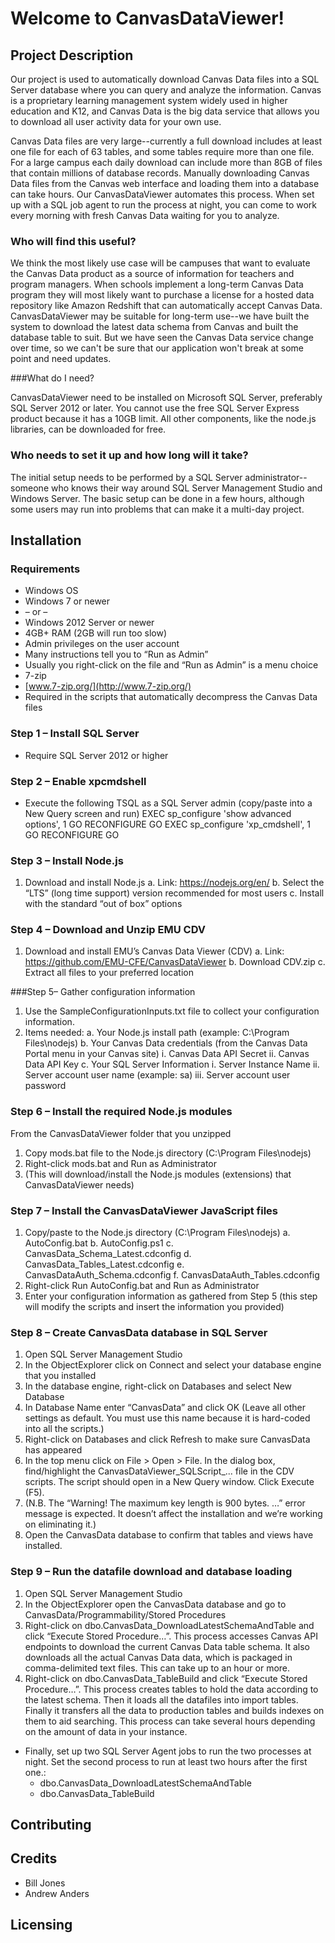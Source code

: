 # Welcome to CanvasDataViewer!

## Project Description

Our project is used to automatically download Canvas Data files into a SQL Server database where you can query and analyze the information.  Canvas is a proprietary learning management system widely used in higher education and K12, and Canvas Data is the big data service that allows you to download all user activity data for your own use.  

Canvas Data files are very large--currently a full download includes at least one file for each of 63 tables, and some tables require more than one file.  For a large campus each daily download can include more than 8GB of files that contain millions of database records.  Manually downloading Canvas Data files from the Canvas web interface and loading them into a database can take hours.  Our CanvasDataViewer automates this process.  When set up with a SQL job agent to run the process at night, you can come to work every morning with fresh Canvas Data waiting for you to analyze.

### Who will find this useful?  

We think the most likely use case will be campuses that want to evaluate the Canvas Data product as a source of information for teachers and program managers.  When schools implement a long-term Canvas Data program they will most likely want to purchase a license for a hosted data repository like Amazon Redshift that can automatically accept Canvas Data.  
CanvasDataViewer may be suitable for long-term use--we have built the system to download the latest data schema from Canvas and built the database table to suit.  But we have seen the Canvas Data service change over time, so we can't be sure that our application won't break at some point and need updates.

###What do I need?

CanvasDataViewer need to be installed on Microsoft SQL Server, preferably SQL Server 2012 or later.  You cannot use the free SQL Server Express product because it has a 10GB limit.  All other components, like the node.js libraries, can be downloaded for free.

### Who needs to set it up and how long will it take?

The initial setup needs to be performed by a SQL Server administrator--someone who knows their way around SQL Server Management Studio and Windows Server.  The basic setup can be done in a few hours, although some users may run into problems that can make it a multi-day project.

## Installation

### Requirements

*	Windows OS 
   *	Windows 7 or newer 
   *	–  or  –   
   *	Windows 2012 Server or newer
   *	4GB+ RAM (2GB will run too slow)
*	Admin privileges on the user account
   *	Many instructions tell you to “Run as Admin”
   *	Usually you right-click on the file and “Run as Admin” is a menu choice
*	7-zip
   * [www.7-zip.org/](http://www.7-zip.org/)
   *	Required in the scripts that automatically decompress the Canvas Data files
  
### Step 1 – Install SQL Server

*	Require SQL Server 2012 or higher

### Step 2 – Enable xpcmdshell

*	Execute the following TSQL as a SQL Server admin (copy/paste into a New Query screen and run)
EXEC sp_configure 'show advanced options', 1
GO
RECONFIGURE
GO
EXEC sp_configure 'xp_cmdshell', 1
GO
RECONFIGURE
GO

### Step 3 – Install Node.js

1.	Download and install Node.js
    a.	Link: https://nodejs.org/en/
    b.	Select the “LTS” (long time support) version recommended for most users
    c.	Install with the standard “out of box” options

### Step 4 – Download and Unzip EMU CDV

1.	Download and install EMU’s Canvas Data Viewer (CDV)
    a.	Link: https://github.com/EMU-CFE/CanvasDataViewer
    b.	Download CDV.zip
    c.	Extract all files to your preferred location
  
###Step 5– Gather configuration information

1.	Use the SampleConfigurationInputs.txt file to collect your configuration information.  
2.	Items needed:
   a.	Your Node.js install path (example: C:\Program Files\nodejs)
   b.	Your Canvas Data credentials (from the Canvas Data Portal menu in your Canvas site)
      i. Canvas Data API Secret
      ii. Canvas Data API Key
   c.	Your SQL Server Information
      i. Server Instance Name
      ii. Server account user name (example: sa)
      iii. Server account user password
    
### Step 6 – Install the required Node.js modules
From the CanvasDataViewer folder that you unzipped 

1.	Copy mods.bat file to the Node.js directory (C:\Program Files\nodejs)
2.	Right-click mods.bat and Run as Administrator
3.	(This will download/install the Node.js modules (extensions) that CanvasDataViewer needs)

### Step 7 – Install the CanvasDataViewer JavaScript files
1.	Copy/paste to the Node.js directory (C:\Program Files\nodejs) 
    a.	AutoConfig.bat
    b.	AutoConfig.ps1
    c.	CanvasData_Schema_Latest.cdconfig
    d.	CanvasData_Tables_Latest.cdconfig
    e.	CanvasDataAuth_Schema.cdconfig
    f.	CanvasDataAuth_Tables.cdconfig 
2.	Right-click Run AutoConfig.bat and Run as Administrator
3.	Enter your configuration information as gathered from Step 5 (this step will modify the scripts and insert the information you provided)

### Step 8 – Create CanvasData database in SQL Server

1.	Open SQL Server Management Studio
2.	In the ObjectExplorer click on Connect and select your database engine that you installed
3.	In the database engine, right-click on Databases and select New Database
4.	In Database Name enter “CanvasData” and click OK (Leave all other settings as default. You must use this name because it is hard-coded into all the scripts.)
5.	Right-click on Databases and click Refresh to make sure CanvasData has appeared
6.	In the top menu click on File > Open > File.  In the dialog box, find/highlight the CanvasDataViewer_SQLScript_... file in the CDV scripts. The script should open in a New Query window.  Click Execute (F5).
7.	(N.B. The “Warning! The maximum key length is 900 bytes. …” error message is expected.  It doesn’t affect the installation and we’re working on eliminating it.)
8.	Open the CanvasData database to confirm that tables and views have installed.

### Step 9 – Run the datafile download and database loading

1.	Open SQL Server Management Studio
2.	In the ObjectExplorer open the CanvasData database and go to CanvasData/Programmability/Stored Procedures
3.	Right-click on dbo.CanvasData_DownloadLatestSchemaAndTable and click “Execute Stored Procedure…”.  This process accesses Canvas API endpoints to download the current Canvas Data table schema.  It also downloads all the actual Canvas Data data, which is packaged in comma-delimited text files.  This can take up to an hour or more.
4.	Right-click on dbo.CanvasData_TableBuild and click “Execute Stored Procedure…”.  This process creates tables to hold the data according to the latest schema.  Then it loads all the datafiles into import tables.  Finally it transfers all the data to production tables and builds indexes on them to aid searching.  This process can take several hours depending on the amount of data in your instance.

*	Finally, set up two SQL Server Agent jobs to run the two processes at night.  Set the second process to run at least two hours after the first one.:
    *	dbo.CanvasData_DownloadLatestSchemaAndTable
    *	dbo.CanvasData_TableBuild

## Contributing

## Credits

* Bill Jones
* Andrew Anders

## Licensing
